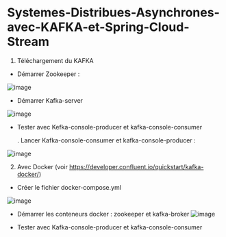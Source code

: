 # Systemes-Distribues-Asynchrones-avec-KAFKA-et-Spring-Cloud-Stream

1. Téléchargement du KAFKA 
- Démarrer Zookeeper :

![image](https://github.com/KhalidMHASNI/Systemes-Distribues-Asynchrones-avec-KAFKA-et-Spring-Cloud-Stream/assets/82038554/786d1722-3566-4c21-b267-e631371e71d8)

- Démarrer Kafka-server

![image](https://github.com/KhalidMHASNI/Systemes-Distribues-Asynchrones-avec-KAFKA-et-Spring-Cloud-Stream/assets/82038554/ddf36b7e-2daa-4da7-b911-c0fe100dfa6c)

- Tester avec Kefka-console-producer et kafka-console-consumer
  
  . Lancer Kafka-console-consumer et kafka-console-producer :
  
![image](https://github.com/KhalidMHASNI/Systemes-Distribues-Asynchrones-avec-KAFKA-et-Spring-Cloud-Stream/assets/82038554/0e6cec99-94a4-446f-80ac-9c02d12f0aa6)

2. Avec Docker (voir https://developer.confluent.io/quickstart/kafka-docker/)

 - Créer le fichier docker-compose.yml

![image](https://github.com/KhalidMHASNI/Systemes-Distribues-Asynchrones-avec-KAFKA-et-Spring-Cloud-Stream/assets/82038554/a22a9b95-cb8c-49dc-8a03-5593806092b0)

 - Démarrer les conteneurs docker : zookeeper et kafka-broker
 ![image](https://github.com/KhalidMHASNI/Systemes-Distribues-Asynchrones-avec-KAFKA-et-Spring-Cloud-Stream/assets/82038554/e59a92a9-0eec-482f-b1af-d68fe7aa04e5)

 
 - Tester avec Kafka-console-producer et kafka-console-consumer
